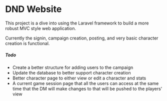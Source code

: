 <h1>DND Website</h1>

<p>This project is a dive into using the Laravel framework to build a more robust MVC style web application.</p>

<p>Currently the signin, campaign creation, posting, and very basic character creation is functional.</p>

<h5>Todo</h5>
<ul>
  <li>Create a better structure for adding users to the campaign</li>
  <li>Update the database to better support character creation</li>
  <li>Better character page to either view or edit a character and stats</li>
  <li>A current game session page that all the users can access at the same time that the DM will make changes to that will be pushed to the players' view</li>
</ul>
